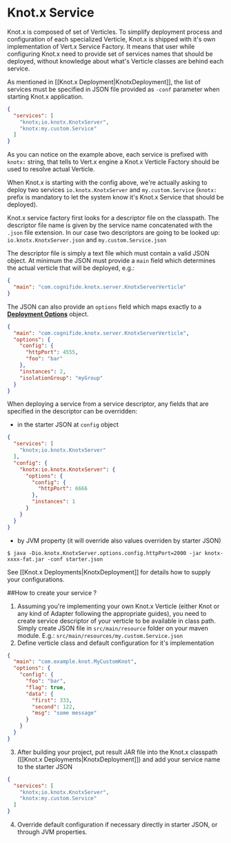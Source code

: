 # Knot.x Service
Knot.x is composed of set of Verticles. To simplify deployment process and configuration of each specialized Verticle, Knot.x is shipped with it's own implementation of Vert.x Service Factory.
It means that user while configuring Knot.x need to provide set of services names that should be deployed, without knowledge about what's Verticle classes are behind each service.

As mentioned in [[Knot.x Deployment|KnotxDeployment]], the list of services must be specified in JSON file provided as `-conf` parameter when starting Knot.x application.
```json
{
  "services": [
    "knotx;io.knotx.KnotxServer",
    "knotx:my.custom.Service"
  ]
}
```
As you can notice on the example above, each service is prefixed with `knotx:` string, that tells to Vert.x engine a Knot.x Verticle Factory should be used to resolve actual Verticle.

When Knot.x is starting with the config above, we're actually asking to deploy two services `io.knotx.KnotxServer` 
and `my.custom.Service` (`knotx:` prefix is mandatory to let the system know it's Knot.x Service that should be deployed).

Knot.x service factory first looks for a descriptor file on the classpath. The descriptor file name is given by the service name concatenated with the `.json` file extension. 
In our case two descriptors are going to be looked up: `io.knotx.KnotxServer.json` and `my.custom.Service.json`

The descriptor file is simply a text file which must contain a valid JSON object. At minimum the JSON must provide a `main` field which determines the actual verticle that will be deployed, e.g.:
```json
{
  "main": "com.cognifide.knotx.server.KnotxServerVerticle"
}
```
The JSON can also provide an `options` field which maps exactly to a **[Deployment Options](http://vertx.io/docs/apidocs/io/vertx/core/DeploymentOptions.html)** object.
```json
{
  "main": "com.cognifide.knotx.server.KnotxServerVerticle",
  "options": {
    "config": {
      "httpPort": 4555,
      "foo": "bar"
    },
    "instances": 2,
    "isolationGroup": "myGroup"
  }
}
```
When deploying a service from a service descriptor, any fields that are specified in the descriptor can be overridden:
- in the starter JSON at `config` object
```json
{
  "services": [
    "knotx;io.knotx.KnotxServer"
  ],
  "config": {
    "knotx:io.knotx.KnotxServer": {
      "options": {
        "config": {
          "httpPort": 6666
        },
        "instances": 1
      }
    }
  }
}
```
- by JVM property (it will override also values overriden by starter JSON)
```
$ java -Dio.knotx.KnotxServer.options.config.httpPort=2000 -jar knotx-xxxx-fat.jar -conf starter.json
```
See [[Knot.x Deployments|KnotxDeployment]] for details how to supply your configurations.

##How to create your service ?
1. Assuming you're implementing your own Knot.x Verticle (either Knot or any kind of Adapter following the appropriate guides), 
you need to create service descriptor of your verticle to be available in class path. Simply create JSON file in `src/main/resource` folder on your maven module. 
E.g.: `src/main/resources/my.custom.Service.json`
2. Define verticle class and default configuration for it's implementation
```json
{
  "main": "com.example.knot.MyCustomKnot",
  "options": {
    "config": {
      "foo": "bar",
      "flag": true,
      "data": {
        "first": 333,
        "second": 122,
        "msg": "some message"
      }
    }
  }
}
```
3. After building your project, put result JAR file into the Knot.x classpath ([[Knot.x Deployments|KnotxDeployment]]) and add your service name to the starter JSON
```json
{
  "services": [
    "knotx;io.knotx.KnotxServer",
    "knotx:my.custom.Service"
  ]
}
```
4. Override default configuration if necessary directly in starter JSON, or through JVM properties.
